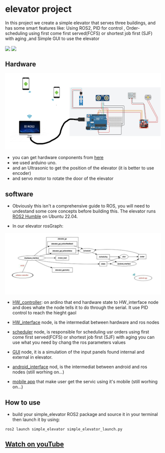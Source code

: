 # elevator project
In this project we create a simple elevator that serves three buildings, and has some smart features like: Using ROS2, PID for control , Order-scheduling using first come first served(FCFS) or shortest job first (SJF) with aging ,and Simple GUI to use the elevator

<img src="media/simple_elevator.gif" align="center" height="300">      <img src="media/door.gif" align="center" height="300">

## Hardware

<img src="media/circuit_complete.png" width="800"/>

* you can get hardware conponents from [here](media/components.csv)
* we used arduino uno.
* and an Ultrasonic to get the position of the elevator (it is better to use encoder)
* and servo motor to rotate the door of the elevator

## software

* Obviously this isn't a comprehensive guide to ROS, you will need to undestand some core concepts before building this. The elevator runs [ROS2 Humble](https://docs.ros.org/en/humble/index.html) on Ubuntu 22.04.

* In our elevator rosGraph:

<img src="media/rosgraph.jpg" width="800"/>

* [HW_controller](arduino/HW_controller/HW_controller.ino): on ardino that end hardware state to HW_interface node and does whate the node tells it to do through the serial. It use PID control to reach the hieght gaol

* [HW_interface](ROS2_pkg/simple_elevator/src/HW_interface.py) node, is the intermediat between hardware and ros nodes

* [scheduler](ROS2_pkg/simple_elevator/src/scheduler.py) node, is responsible for scheduling usr orders using first come first served(FCFS) or shortest job first (SJF) with aging
you can use what you need by chang the ros parameters values

* [GUI](ROS2_pkg/simple_elevator/src/GUI.py) node, it is a simulation of the input panels found internal and external in elevator.

* [android_interface](ROS2_pkg/simple_elevator/android_interface.py) nod, is the intermediat between android and ros nodes (still worhing on...)

* [mobile app](android) that make user get the servic using it's mobile (still worhing on...)


## How to use

* build your simple_elevator ROS2 package and source it in your terminal then launch it by using:
```
ros2 launch simple_elevator simple_elevator_launch.py
```

## [Watch on youTube](https://youtu.be/9bC5t68XpNU)
